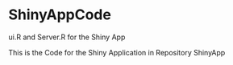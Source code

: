 # ShinyAppCode
ui.R and Server.R for the Shiny App

This is the Code for the Shiny Application in Repository ShinyApp
